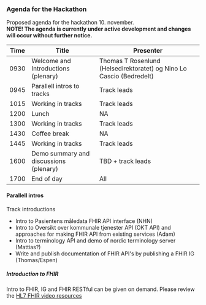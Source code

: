 ### Agenda for the Hackathon

Proposed agenda for the hackathon 10. november.  
**NOTE! The agenda is currently under active development and changes will occur without further notice.**  

|Time|Title|Presenter|
|-----|-----|---------|
|0930|Welcome and Introductions (plenary)|Thomas T Rosenlund (Helsedirektoratet) og Nino Lo Cascio (Bedredelt)|
|0945|Parallell intros to tracks|Track leads|
|1015|Working in tracks|Track leads|
|1200|Lunch|NA|
|1300|Working in tracks|Track leads|
|1430|Coffee break|NA|
|1445|Working in tracks|Track leads|
|1600|Demo summary and discussions (plenary)|TBD + track leads|
|1700|End of day|All|

#### Parallell intros

Track introductions

* Intro to Pasientens måledata FHIR API interface (NHN)
* Intro to Oversikt over kommunale tjenester API (OKT API) and approaches for making FHIR API from existing services (Adam)
* Intro to terminology API and demo of nordic terminology server (Mattias?)
* Write and publish documentation of FHIR API's by publishing a FHIR IG (Thomas/Espen)

##### Introduction to FHIR

Intro to FHIR, IG and FHIR RESTful can be given on demand. Please review the [HL7 FHIR video resources](https://hl7norway.github.io/FHIR-hackathon-2025/currentbuild/index.html#preparations-for-participants)
